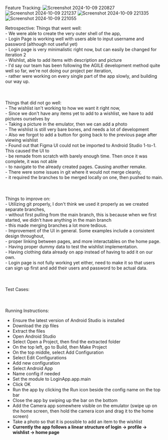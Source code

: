 Feature Tracking:
![Screenshot 2024-10-09 220827](https://github.com/user-attachments/assets/394d2819-a52d-4440-b09c-8e32a82c60d8)
![Screenshot 2024-10-09 221237](https://github.com/user-attachments/assets/1421941d-c7ee-4964-b64a-2d9a1a461910)
![Screenshot 2024-10-09 221335](https://github.com/user-attachments/assets/62e8c895-2a4f-4a59-9f3f-2f75cde9b083)
![Screenshot 2024-10-09 221055](https://github.com/user-attachments/assets/52ee1ea5-e2d5-4c18-8a23-c4dbd037046b)

Retrospective:
Things that went well:<br/> - We were able to create the very outer shell of the app,<br/>
                       - Login Page is working well with users able to input username and password (although not useful yet)<br/>
                       - Login page is very minimalistic right now, but can easily be changed for iteration 2<br/>
                       - Wishlist, able to add items with description and picture<br/>
                       - I'd say our team has been following the AGILE development method quite well so far, we're not doing our project per iteration,<br/> 
                       - rather were working on every single part of the app slowly, and building our way up.<br/>
<br/>
<br/>
<br/>
Things that did not go well:<br/> - The wishlist isn't working to how we want it right now,<br/>
                             - Since we don't have any items yet to add to a wishlist, we have to add pictures ourselves by<br/> 
                             - Taking a picture in the emulator, then we can add a photo<br/>
                             - The wishlist is still very bare bones, and needs a lot of development<br/>
                             - Also we forgot to add a button for going back to the previous page after viewing wishlist<br/>
                             - Found out that Figma UI could not be imported to Android Studio 1-to-1. This caused the UI to <br/>
                             - be remade from scratch with barely enough time. Then once it was complete, it was not able <br/>
                             - to navigate to the already created pages. Causing another remake. <br/>
                             - There were some issues in git where it would not merge cleanly, <br/>
                             - it required the branches to be merged locally on one, then pushed to main.<br/>
<br/>
<br/>
<br/>
Things to improve on:<br/> - Utilizing git properly, I don't think we used it properly as we created separate branches,<br/>
                      - without first pulling from the main branch, this is because when we first started, we didn't have anything in the main branch<br/>
                      - this made merging branches a lot more tedious.<br/>
                      - Improvement of the UI in general. Some examples include a consistent design throughout, <br/>
                      - proper linking between pages, and more interactables on the home page. <br/>
                      - Having proper dummy data to test the wishlist implementation. <br/>
                      - Having clothing data already on app instead of having to add it on our own. <br/>
                      - Login page is not fully working yet either, need to make it so that users can sign up first and add their users and password to be actual data.<br/>
<br/>
<br/>
<br/>
Test Cases:<br/>
<br/>
<br/>
<br/>
Running Instructions:
- Ensure the latest version of Android Studio is installed
- Download the zip files
- Extract the files
- Open Android Studio
- Select Open a Project, then find the extracted folder
- On the top left, go to Build, then Make Project
- On the top middle, select Add Configuration
- Select Edit Configurations
- Add new configuration
- Select Android App
- Name config if needed
- Set the module to LoginApp.app.main
- Click OK
- Run the app by clicking the Run icon beside the config name on the top bar
- Close the app by swiping up the bar on the bottom
- Add the Camera app somewhere visible on the emulator (swipe up on the home screen, then hold the camera icon and drag it to the home screen)
- Take a photo so that it is possible to add an item to the wishlist
- **Currently the app follows a linear structure of login -> profile -> wishlist -> home page**
